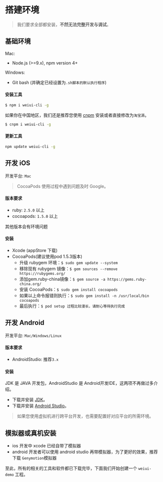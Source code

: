 # 搭建环境

> 我们要求全部都安装，**不然无法完整开发与调试**。

## 基础环境

Mac: 

* Node.js (>=9.x), npm version 4+ 

Windows: 

* Git bash (并确定已经设置为`.sh脚本的默认执行程序`)

#### 安装工具

```bash
$ npm i weiui-cli -g
```

如果你在中国地区，我们还是推荐您使用 [cnpm](https://npm.taobao.org/) 安装或者直接修改为`淘宝源`。

```bash
$ cnpm i weiui-cli -g 
```

#### 更新工具

```bash
npm update weiui-cli -g
```

## 开发 iOS

开发平台: `Mac`
> CocoaPods 使用过程中遇到问题及时 Google。

#### 版本要求

- ruby: `2.5.0` 以上
- cocoapods: `1.5.0` 以上

其他版本会有环境问题

#### 安装

* Xcode (appStore 下载)
* CocoaPods(建议使用pod 1.5.3版本)
    * 升级 rubygem 环境：`$ sudo gem update --system`
    * 移除现有 rubygem 镜像：`$ gem sources --remove https://rubygems.org/`
    * 添加gem.ruby-china镜像：`$ gem source -a https://gems.ruby-china.org/`
    * 安装 CocoaPods：`$ sudo gem install cocoapods`
    * 如果以上命令报错则执行：`$ sudo gem install -n /usr/local/bin cocoapods`
    * 最后执行：`$ pod setup 过程比较漫长，请耐心等待执行完成`

## 开发 Android

开发平台: `Mac/Windows/Linux`

#### 版本要求

- AndroidStudio: 推荐`3.x`

#### 安装

JDK 是 JAVA 开发包，AndroidStudio 是 Android开发IDE，这两项不再做过多介绍。

* 下载并安装 [JDK](http://www.oracle.com/technetwork/java/javase/downloads/jdk8-downloads-2133151.html)。
* 下载并安装 [Android Studio](https://developer.android.google.cn/studio/index.html)。

> 如果您使用虚拟机进行跨平台开发，也需要配置好对应平台的所需环境。

## 模拟器或真机安装

* ios 开发中 xcode 已经自带了模拟器
* android 开发者可以使用 android studio 再带模拟器，为了更好的效果，推荐下载 `Genymotion`模拟器

至此，所有的相关的工具和软件都已下载完毕，下面我们开始创建一个 `weiui-demo` 工程。

